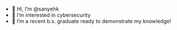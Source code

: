 - 👋 Hi, I’m @sanyehk
- 👀 I’m interested in cybersecurity
- 🌱 I’m a recent b.s. graduate ready to demonstrate my knowledge!

<!---
sanyehk/sanyehk is a ✨ special ✨ repository because its `README.md` (this file) appears on your GitHub profile.
You can click the Preview link to take a look at your changes.
--->
